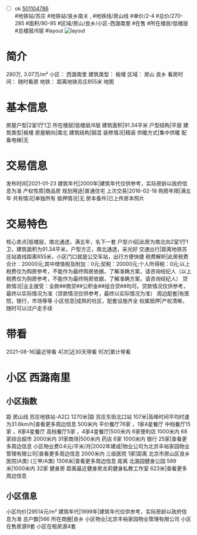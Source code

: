 - [ ] ok [501104786](https://bj.5i5j.com/ershoufang/501104786.html)  
 #地铁站/苏庄 #地铁站/良乡南关 ,  #地铁线/房山线
#单价/2-4 #总价/270-285 #面积/90-95   #区域/房山/良乡/小区-西潞南里 #在售 #所在楼层/低楼层 #总楼层/6层 #layout 
![layout](http://image2a.5i5j.com/scm/HOUSE_CUSTOMER/0fcf373daa23467fb189bcf3dda36c24.jpg_P5.jpg) 
# 简介 
 280万,  3.07万/m² 
小区： 西潞南里
建筑类型： 板楼
区域： 房山 良乡
看房时间： 随时看房
地铁： 距离地铁苏庄855米 地图
# 基本信息 
 房屋户型|2室1厅1卫
所在楼层|低楼层/6层
建筑面积|91.34平米
户型结构|平层
建筑类型|板楼
房屋朝向|南北
建筑结构|钢混
装修情况|精装
供暖方式|集中供暖
配备电梯|无
# 交易信息 
 发布时间|2021-01-23
建筑年代|2000年|建筑年代仅供参考，实际房龄以政府信息为准
产权性质|商品房
规划用途|普通住宅
上次交易|2016-02-18
购房年限|满五年
共有情况|单独所有
抵押情况|无
房本备件|已上传房本照片
# 交易特色 
 核心卖点|低楼层，南北通透，满五年，名下一套
户型介绍|此房为南北向2室1厅1卫，建筑面积为91.34平米，户型方正，南北通透，采光好
交通出行|距离地铁苏庄站直线距离855米，小区门口就是公交车站，出行方便快捷
税费解析|此房税费合计：20000元;其中增值税及附加：0元;契税：20000元;个人所得税：0元;以上税费仅为购房参考，不能作为最终购房依据，了解准确方案，请咨询经纪人（以上税费仅为购房参考，不能作为最终购房依据，了解准确方案，请咨询经纪人）
贷款情况|业主接受：全款##商贷##公积金##组合贷##均可。贷款情况仅供参考，最终以实际情况为准（贷款情况仅供参考，最终以实际情况为准）
周边配套|有医院，银行，市场等等
小区信息|成熟的社区，配套设施齐全
权属抵押|产权清晰，随时可以过户走手续
# 带看 
 2021-08-16|最近带看	 4|次|近30天带看	 9|次|累计带看
# 小区 西潞南里
## 小区指数 
 距 房山线 苏庄地铁站-A2口 1270米|距 苏庄东街北口站 107米|高峰时间平均时速为31.6km/h|查看更多周边信息
500米内 平价餐厅76家 ，1家4星餐厅
中档餐厅15家 ，8家4星餐厅
高档餐厅5家 ，4家4星餐厅|500米内 6家便利店
1000米内 68家综合超市
2000米内 31家商场|500米内 药店 6家
1000米内 银行 25家|查看更多周边信息
小区物业费0.6元/平米/月|2002年建成|物业公司为北京丰裕家园物业管理有限公司|查看更多周边信息
2000米内 三级医院 1家|距离 北京市房山区良乡医院(A类) (三甲/A类) 1308米|查看更多周边信息
距离 北潞园健身公园 599米|1000米内 32家 健身房
距离最近健身房龙莉健身私教工作室 623米|查看更多周边信息
## 小区信息 
 小区均价|29514元/m²
建筑年代|1999年|建筑年代仅供参考，实际房龄以政府信息为准
总户数|566
所在商圈|良乡
小区物业|北京丰裕家园物业管理有限公司
小区在售房源9套
小区在租房源4套
